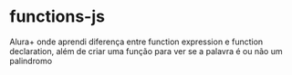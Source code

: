 # functions-js
Alura+ onde aprendi diferença entre function expression e function declaration, além de criar uma função para ver se a palavra é ou não um palindromo
